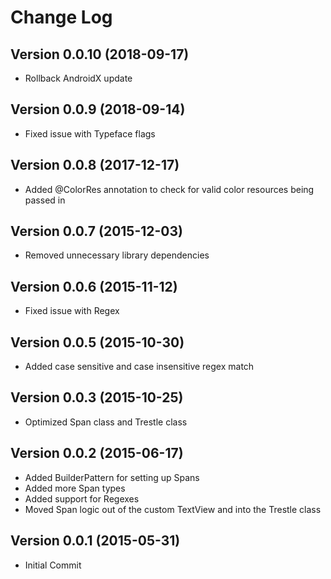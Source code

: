 # Change Log

## Version 0.0.10 (2018-09-17)
* Rollback AndroidX update

## Version 0.0.9 (2018-09-14)
* Fixed issue with Typeface flags

## Version 0.0.8 (2017-12-17)
* Added @ColorRes annotation to check for valid color resources being passed in

## Version 0.0.7 (2015-12-03)
* Removed unnecessary library dependencies

## Version 0.0.6 (2015-11-12)
* Fixed issue with Regex

## Version 0.0.5 (2015-10-30)
* Added case sensitive and case insensitive regex match

## Version 0.0.3 (2015-10-25)
* Optimized Span class and Trestle class

## Version 0.0.2 (2015-06-17)
* Added BuilderPattern for setting up Spans
* Added more Span types
* Added support for Regexes
* Moved Span logic out of the custom TextView and into the Trestle class

## Version 0.0.1 (2015-05-31)
* Initial Commit
